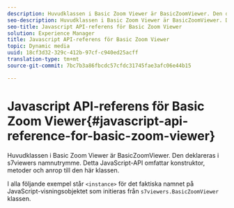 ```yaml
---
description: Huvudklassen i Basic Zoom Viewer är BasicZoomViewer. Den deklareras i s7viewers namnutrymme. Detta JavaScript-API omfattar konstruktor, metoder och anrop till den här klassen.
seo-description: Huvudklassen i Basic Zoom Viewer är BasicZoomViewer. Den deklareras i s7viewers namnutrymme. Detta JavaScript-API omfattar konstruktor, metoder och anrop till den här klassen.
seo-title: Javascript API-referens för Basic Zoom Viewer
solution: Experience Manager
title: Javascript API-referens för Basic Zoom Viewer
topic: Dynamic media
uuid: 18cf3d32-329c-412b-97cf-c940ed25acff
translation-type: tm+mt
source-git-commit: 7bc7b3a86fbcdc57cfdc31745fae3afc06e44b15

---
```



# Javascript API-referens för Basic Zoom Viewer{#javascript-api-reference-for-basic-zoom-viewer}

Huvudklassen i Basic Zoom Viewer är BasicZoomViewer. Den deklareras i s7viewers namnutrymme. Detta JavaScript-API omfattar konstruktor, metoder och anrop till den här klassen.

I alla följande exempel står `<instance>` för det faktiska namnet på JavaScript-visningsobjektet som initieras från `s7viewers.BasicZoomViewer` klassen.
